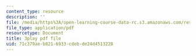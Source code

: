 ```yaml
---
content_type: resource
description: ''
file: /media/https%3A/open-learning-course-data-rc.s3.amazonaws.com/res-6-012-introduction-to-probability-spring-2018/71c379aeb8216933cdebde24d4513228_KPF8owESMdo.pdf
file_type: application/pdf
resourcetype: Document
title: 3play pdf file
uid: 71c379ae-b821-6933-cdeb-de24d4513228
---
```

